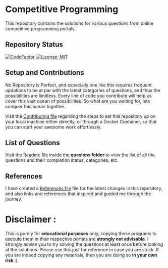 # Competitive Programming

This repository contains the solutions for various questions from online competitive programming portals. 

## Repository Status
[![CodeFactor](https://www.codefactor.io/repository/github/aadhityasw/competitive-programs/badge)](https://www.codefactor.io/repository/github/aadhityasw/competitive-programs)
[![License: MIT](https://img.shields.io/badge/License-MIT-yellow.svg)](https://opensource.org/licenses/MIT)

## Setup and Contributions

No Repository is Perfect, and especially one like this requires frequent updations to be at par with the latest categories of questions, and thus the possibilities are limitless. Every line of code you contribute will help us cover this vast ocean of possibilities. So what are you waiting for, lets conquer this ocean together.

Visit the [Contributing file](./Contributing.md) regarding the steps to set this repository up on your local machine either directly, or through a Docker Container, so that you can start your awesome work effortlessly.


## List of **Questions**

Visit the [Readme file](./questions/README.md) inside the **quesions folder** to view the list of all the questions and their completion status, categories, etc.


## References

I have created a [References file](./References.md) file for the latest changes in this repository, and also links and references that inspired and guided me through the journey.


# Disclaimer :

This is purely for **educational purposes** only, copying these programs to execute them in their respective portals are **strongly not advisable**. I strongly advise you to try solving the questions at least once before looking at the solutions. Please use this just for reference in case you are stuck. If you are indeed copying any materials, then you are doing so **in your own risk** :).
